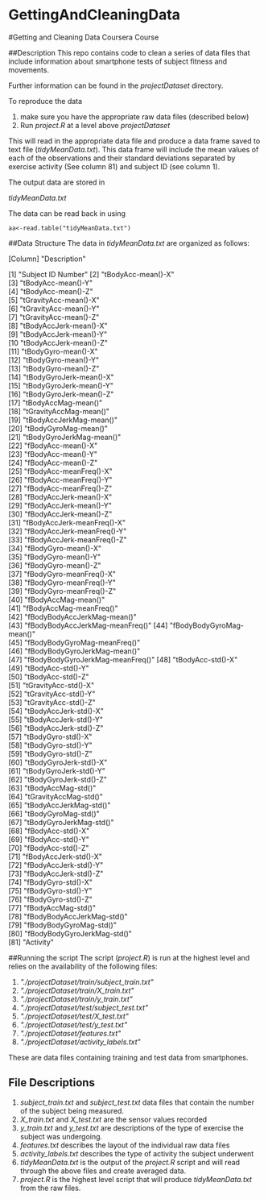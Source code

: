 GettingAndCleaningData
======================

#Getting and Cleaning Data Coursera Course

##Description
This repo contains code to clean a series of data files that include information about smartphone tests of subject fitness and movements. 

Further information can be found in the *projectDataset* directory.

To reproduce the data 

1. make sure you have the appropriate raw data files (described below)
2. Run  *project.R* at a level above *projectDataset*

This will read in the appropriate data file and produce a data frame saved to text file (*tidyMeanData.txt*). This data frame will include the mean values of each of the observations and their standard deviations separated by exercise activity (See column 81)  and subject ID (see column 1).

The output data are stored in 

*tidyMeanData.txt*

The data can be read back in using

```
aa<-read.table("tidyMeanData.txt")
```
##Data Structure
The data in *tidyMeanData.txt* are organized as follows:

[Column] "Description"

[1] "Subject ID Number"
[2] "tBodyAcc-mean()-X"              
[3] "tBodyAcc-mean()-Y"              
[4] "tBodyAcc-mean()-Z"              
[5] "tGravityAcc-mean()-X"           
[6] "tGravityAcc-mean()-Y"           
[7] "tGravityAcc-mean()-Z"           
[8] "tBodyAccJerk-mean()-X"          
[9] "tBodyAccJerk-mean()-Y"          
[10 "tBodyAccJerk-mean()-Z"          
[11] "tBodyGyro-mean()-X"             
[12] "tBodyGyro-mean()-Y"             
[13] "tBodyGyro-mean()-Z"             
[14] "tBodyGyroJerk-mean()-X"         
[15] "tBodyGyroJerk-mean()-Y"         
[16] "tBodyGyroJerk-mean()-Z"         
[17] "tBodyAccMag-mean()"             
[18] "tGravityAccMag-mean()"          
[19] "tBodyAccJerkMag-mean()"         
[20] "tBodyGyroMag-mean()"            
[21] "tBodyGyroJerkMag-mean()"        
[22] "fBodyAcc-mean()-X"              
[23] "fBodyAcc-mean()-Y"              
[24] "fBodyAcc-mean()-Z"              
[25] "fBodyAcc-meanFreq()-X"          
[26] "fBodyAcc-meanFreq()-Y"          
[27] "fBodyAcc-meanFreq()-Z"          
[28] "fBodyAccJerk-mean()-X"          
[29] "fBodyAccJerk-mean()-Y"          
[30] "fBodyAccJerk-mean()-Z"          
[31] "fBodyAccJerk-meanFreq()-X"      
[32] "fBodyAccJerk-meanFreq()-Y"      
[33] "fBodyAccJerk-meanFreq()-Z"      
[34] "fBodyGyro-mean()-X"             
[35] "fBodyGyro-mean()-Y"             
[36] "fBodyGyro-mean()-Z"             
[37] "fBodyGyro-meanFreq()-X"         
[38] "fBodyGyro-meanFreq()-Y"         
[39] "fBodyGyro-meanFreq()-Z"         
[40] "fBodyAccMag-mean()"             
[41] "fBodyAccMag-meanFreq()"         
[42] "fBodyBodyAccJerkMag-mean()"     
[43] "fBodyBodyAccJerkMag-meanFreq()" 
[44] "fBodyBodyGyroMag-mean()"        
[45] "fBodyBodyGyroMag-meanFreq()"    
[46] "fBodyBodyGyroJerkMag-mean()"    
[47] "fBodyBodyGyroJerkMag-meanFreq()"
[48] "tBodyAcc-std()-X"               
[49] "tBodyAcc-std()-Y"               
[50] "tBodyAcc-std()-Z"               
[51] "tGravityAcc-std()-X"            
[52] "tGravityAcc-std()-Y"            
[53] "tGravityAcc-std()-Z"            
[54] "tBodyAccJerk-std()-X"           
[55] "tBodyAccJerk-std()-Y"           
[56] "tBodyAccJerk-std()-Z"           
[57] "tBodyGyro-std()-X"              
[58] "tBodyGyro-std()-Y"              
[59] "tBodyGyro-std()-Z"              
[60] "tBodyGyroJerk-std()-X"          
[61] "tBodyGyroJerk-std()-Y"          
[62] "tBodyGyroJerk-std()-Z"          
[63] "tBodyAccMag-std()"              
[64] "tGravityAccMag-std()"           
[65] "tBodyAccJerkMag-std()"          
[66] "tBodyGyroMag-std()"             
[67] "tBodyGyroJerkMag-std()"         
[68] "fBodyAcc-std()-X"               
[69] "fBodyAcc-std()-Y"               
[70] "fBodyAcc-std()-Z"               
[71] "fBodyAccJerk-std()-X"           
[72] "fBodyAccJerk-std()-Y"           
[73] "fBodyAccJerk-std()-Z"           
[74] "fBodyGyro-std()-X"              
[75] "fBodyGyro-std()-Y"              
[76] "fBodyGyro-std()-Z"              
[77] "fBodyAccMag-std()"              
[78] "fBodyBodyAccJerkMag-std()"      
[79] "fBodyBodyGyroMag-std()"         
[80] "fBodyBodyGyroJerkMag-std()"    
[81] "Activity" 

##Running the script
The script (*project.R*) is run at the highest level and relies on the availability of the following files:

1. *"./projectDataset/train/subject_train.txt"*
2. *"./projectDataset/train/X_train.txt"*
3. *"./projectDataset/train/y_train.txt"*
4. *"./projectDataset/test/subject_test.txt"* 
5. *"./projectDataset/test/X_test.txt"* 
6. *"./projectDataset/test/y_test.txt"*
7. *"./projectDataset/features.txt"* 
8. *"./projectDataset/activity_labels.txt"*

These are data files containing training and test data from smartphones. 

File Descriptions
--------------------
1. *subject_train.txt* and *subject_test.txt*  data files that contain the number of the subject being measured.
2. *X_train.txt* and *X_test.txt*  are the sensor values recorded
3. *y_train.txt* and *y_test.txt*  are descriptions of the type of exercise the subject was undergoing.
4. *features.txt*  describes the layout of the individual raw data files
5. *activity_labels.txt*  describes the type of activity the subject underwent
6. *tidyMeanData.txt* is the output of the *project.R* script and will read through the above files and create averaged data. 
7. *project.R* is the highest level script that will produce *tidyMeanData.txt* from the raw files.

